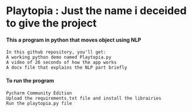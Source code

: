 # Playtopia : Just the name i deceided to give the project

#### This a program in python that moves object using NLP

```
In this github repository, you'll get:
A working python demo named Playtopia.py
A video of 26 seconds of how the app works
A docx file that explains the NLP part briefly

```

#### To run the program

```
Pycharm Community Edition
Upload the requirements.txt file and install the librairies
Run the playtopia.py file
```
